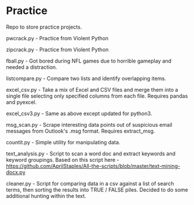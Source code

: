 # Practice
Repo to store practice projects.

pwcrack.py - Practice from Violent Python

zipcrack.py - Practice from Violent Python

fball.py - Got bored during NFL games due to horrible gameplay and needed a distraction.

listcompare.py - Compare two lists and identify overlapping items.

excel_csv.py - Take a mix of Excel and CSV files and merge them into a single file selecting only specified columns from each file.  Requires pandas and pyexcel.

excel_csv3.py - Same as above except updated for python3.

msg_scan.py - Scrape interesting data points out of suspicious email messages from Outlook's .msg format.  Requires extract_msg.

countit.py - Simple utility for manipulating data.

text_analysis.py - Script to scan a word doc and extract keywords and keyword groupings.  Based on this script here - https://github.com/AprilStaples/All-the-scripts/blob/master/text-mining-docx.py

cleaner.py - Script for comparing data in a csv against a list of search terms, then sorting the results into TRUE / FALSE piles.  Decided to do some additional hunting within the text.
